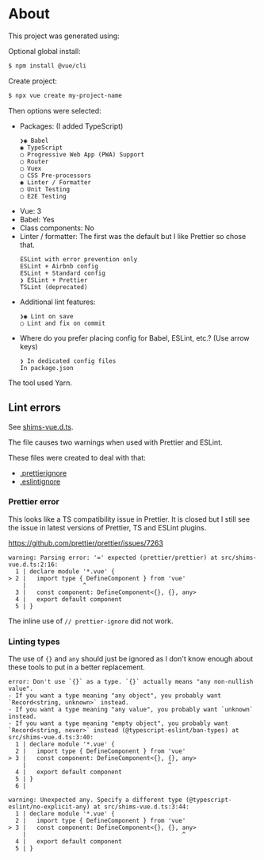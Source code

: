 # About

This project was generated using:

Optional global install:

```sh
$ npm install @vue/cli
```

Create project:

```sh
$ npx vue create my-project-name
```

Then options were selected:

- Packages: (I added TypeScript)
    ```
    ❯◉ Babel
    ◉ TypeScript
    ◯ Progressive Web App (PWA) Support
    ◯ Router
    ◯ Vuex
    ◯ CSS Pre-processors
    ◉ Linter / Formatter
    ◯ Unit Testing
    ◯ E2E Testing
    ```
- Vue: 3
- Babel: Yes
- Class components: No
- Linter / formatter:
    The first was the default but I like Prettier so chose that.
    ```
    ESLint with error prevention only
    ESLint + Airbnb config
    ESLint + Standard config
    ❯ ESLint + Prettier
    TSLint (deprecated)
    ```
- Additional lint features:
    ```
    ❯◉ Lint on save
    ◯ Lint and fix on commit
    ```
- Where do you prefer placing config for Babel, ESLint, etc.? (Use arrow keys)
    ```
    ❯ In dedicated config files
    In package.json
    ```

The tool used Yarn.


## Lint errors

See [shims-vue.d.ts](/src/shims-vue.d.ts).

The file causes two warnings when used with Prettier and ESLint.

These files were created to deal with that:

- [.prettierignore](/.prettierignore)
- [.eslintignore](/.estlintignore)


### Prettier error

This looks like a TS compatibility issue in Prettier. It is closed but I still see the issue in latest versions of Prettier, TS and ESLint plugins.

https://github.com/prettier/prettier/issues/7263

```
warning: Parsing error: '=' expected (prettier/prettier) at src/shims-vue.d.ts:2:16:
  1 | declare module '*.vue' {
> 2 |   import type { DefineComponent } from 'vue'
    |                ^
  3 |   const component: DefineComponent<{}, {}, any>
  4 |   export default component
  5 | }
```

The inline use of `// prettier-ignore` did not work.

### Linting types

The use of `{}` and `any` should just be ignored as I don't know enough about these tools to put in a better replacement.

```
error: Don't use `{}` as a type. `{}` actually means "any non-nullish value".
- If you want a type meaning "any object", you probably want `Record<string, unknown>` instead.
- If you want a type meaning "any value", you probably want `unknown` instead.
- If you want a type meaning "empty object", you probably want `Record<string, never>` instead (@typescript-eslint/ban-types) at src/shims-vue.d.ts:3:40:
  1 | declare module '*.vue' {
  2 |   import type { DefineComponent } from 'vue'
> 3 |   const component: DefineComponent<{}, {}, any>
    |                                        ^
  4 |   export default component
  5 | }
  6 |
```


```
warning: Unexpected any. Specify a different type (@typescript-eslint/no-explicit-any) at src/shims-vue.d.ts:3:44:
  1 | declare module '*.vue' {
  2 |   import type { DefineComponent } from 'vue'
> 3 |   const component: DefineComponent<{}, {}, any>
    |                                            ^
  4 |   export default component
  5 | }
```

